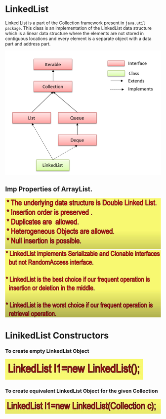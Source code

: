 # LinkedList
Linked List is a part of the Collection framework present in `java.util package`. This class is an implementation of the LinkedList data structure which is a linear data structure where the elements are not stored in contiguous locations and every element is a separate object with a data part and address part.

![](images/LinkedList_Durga5.png)

## Imp Properties of ArrayList.

![](images/LinkedList_Durga1.jpg)
![](images/LinkedList_Durga2.jpg)

# LinikedList Constructors

### To create empty LinkedList Object
![](images/LinkedList_Durga3.jpg)

### To create equivalent LinkedList Object for the given Collection
![](images/LinkedList_Durga4.jpg)

